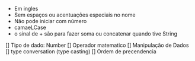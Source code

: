 - Em ingles 
- Sem espaços ou acentuações especiais no nome
- Não pode iniciar com número
- camaeLCase
- o sinal de + são para fazer soma ou concatenar quando tive String



[] Tipo de dado: Number
[] Operador matematico
[] Manipulação de Dados 
[] type conversation (type casting)
[] Ordem de precendencia 